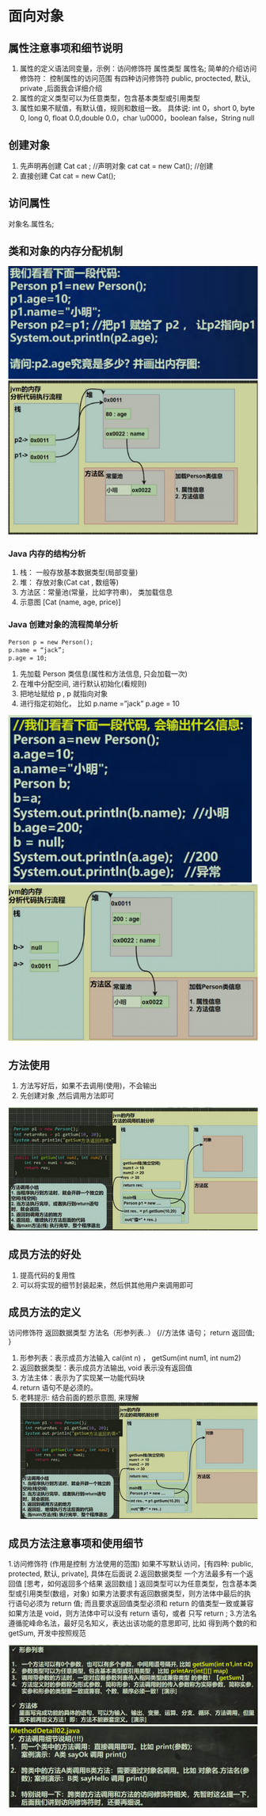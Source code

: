 # 面向对象

## 属性注意事项和细节说明

1. 属性的定义语法同变量，示例：访问修饰符 属性类型 属性名;
    简单的介绍访问修饰符： 控制属性的访问范围
        有四种访问修饰符 public, proctected, 默认, private ,后面我会详细介绍
2. 属性的定义类型可以为任意类型，包含基本类型或引用类型
3. 属性如果不赋值，有默认值，规则和数组一致。
    具体说: int 0，short 0, byte 0, long 0, float 0.0,double 0.0，char \u0000，boolean false，String null

## 创建对象

1. 先声明再创建
    Cat cat ; //声明对象 cat
    cat = new Cat(); //创建
2. 直接创建
    Cat cat = new Cat();

## 访问属性

对象名.属性名;

## 类和对象的内存分配机制

![Alt text](image.png)
![Alt text](image-1.png)

### Java 内存的结构分析

1. 栈： 一般存放基本数据类型(局部变量)
2. 堆： 存放对象(Cat cat , 数组等)
3. 方法区：常量池(常量，比如字符串)， 类加载信息
4. 示意图 [Cat (name, age, price)]

### Java 创建对象的流程简单分析

    Person p = new Person();
    p.name = “jack”;
    p.age = 10;

1. 先加载 Person 类信息(属性和方法信息, 只会加载一次)
2. 在堆中分配空间, 进行默认初始化(看规则)
3. 把地址赋给 p , p 就指向对象
4. 进行指定初始化， 比如 p.name =”jack” p.age = 10

![Alt text](image-2.png)
![Alt text](image-3.png)

## 方法使用

1. 方法写好后，如果不去调用(使用)，不会输出
2. 先创建对象 ,然后调用方法即可

![Alt text](image-4.png)

## 成员方法的好处

1. 提高代码的复用性
2. 可以将实现的细节封装起来，然后供其他用户来调用即可

## 成员方法的定义

访问修饰符 返回数据类型 方法名（形参列表..） {//方法体
    语句；
    return 返回值;
}

1. 形参列表：表示成员方法输入 cal(int n) ， getSum(int num1, int num2)
2. 返回数据类型：表示成员方法输出, void 表示没有返回值
3. 方法主体：表示为了实现某一功能代码块
4. return 语句不是必须的。
5. 老韩提示: 结合前面的题示意图, 来理解
![Alt text](image-5.png)

## 成员方法注意事项和使用细节

1.访问修饰符 (作用是控制 方法使用的范围)
    如果不写默认访问，[有四种: public, protected, 默认, private], 具体在后面说
2.返回数据类型
    一个方法最多有一个返回值 [思考，如何返回多个结果 返回数组 ]
    返回类型可以为任意类型，包含基本类型或引用类型(数组，对象)
    如果方法要求有返回数据类型，则方法体中最后的执行语句必须为 return 值; 而且要求返回值类型必须和 return 的值类型一致或兼容
    如果方法是 void，则方法体中可以没有 return 语句，或者 只写 return ;
3.方法名
    遵循驼峰命名法，最好见名知义，表达出该功能的意思即可, 比如 得到两个数的和 getSum, 开发中按照规范

![Alt text](image-6.png)
![Alt text](image-7.png)